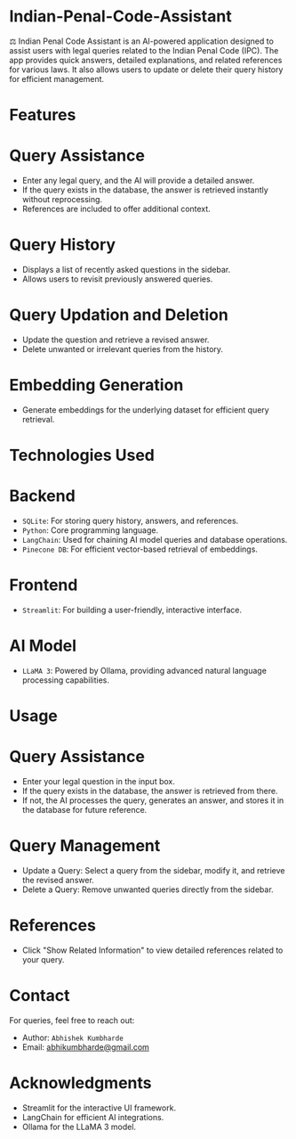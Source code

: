 # Indian-Penal-Code-Assistant
⚖️ Indian Penal Code Assistant is an AI-powered application designed to assist users with legal queries related to the Indian Penal Code (IPC). The app provides quick answers, detailed explanations, and related references for various laws. It also allows users to update or delete their query history for efficient management.

# Features
  # Query Assistance 
  - Enter any legal query, and the AI will provide a detailed answer.
  - If the query exists in the database, the answer is retrieved instantly without reprocessing.
  - References are included to offer additional context.
    
  # Query History
  - Displays a list of recently asked questions in the sidebar.
  - Allows users to revisit previously answered queries.
    
  # Query Updation and Deletion
  - Update the question and retrieve a revised answer.
  - Delete unwanted or irrelevant queries from the history.
    
  # Embedding Generation
  - Generate embeddings for the underlying dataset for efficient query retrieval.


# Technologies Used
  # Backend
  - ```SQLite```: For storing query history, answers, and references.
  - ```Python```: Core programming language.
  - ```LangChain```: Used for chaining AI model queries and database operations.
  - ```Pinecone DB```: For efficient vector-based retrieval of embeddings.

  # Frontend
  - ```Streamlit```: For building a user-friendly, interactive interface.

  # AI Model 
  - ```LLaMA 3```: Powered by Ollama, providing advanced natural language processing capabilities.


# Usage
  # Query Assistance
  - Enter your legal question in the input box.
  - If the query exists in the database, the answer is retrieved from there.
  - If not, the AI processes the query, generates an answer, and stores it in the database for future reference.

  # Query Management
  - Update a Query: Select a query from the sidebar, modify it, and retrieve the revised answer.
  - Delete a Query: Remove unwanted queries directly from the sidebar.

  # References
  - Click "Show Related Information" to view detailed references related to your query.

# Contact
  For queries, feel free to reach out:
  - Author: ```Abhishek Kumbharde```
  - Email: abhikumbharde@gmail.com
  

# Acknowledgments
- Streamlit for the interactive UI framework.
- LangChain for efficient AI integrations.
- Ollama for the LLaMA 3 model.
